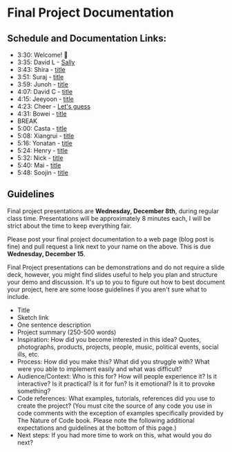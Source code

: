 # Final Project Documentation

## Schedule and Documentation Links:
- 3:30: Welcome! 👋
- 3:35: David L - [Sally](https://wp.nyu.edu/davidaleyva/week-14-final-project-documentation/)
- 3:43: Shira - [title](url)
- 3:51: Suraj - [title](url)
- 3:59: Junoh - [title](url)
- 4:07: David C - [title](url)
- 4:15: Jeeyoon - [title](url)
- 4:23: Cheer - [Let's guess](https://wp.nyu.edu/tischschoolofthearts-cheers/week-12-final-project-proposals/)
- 4:31: Bowei - [title](url)
- BREAK
- 5:00: Casta - [title](url)
- 5:08: Xiangrui - [title](url)
- 5:16: Yonatan - [title](url)
- 5:24: Henry - [title](url)
- 5:32: Nick - [title](url)
- 5:40: Mai - [title](url)
- 5:48: Soojin - [title](url)

## Guidelines

Final project presentations are **Wednesday, December 8th**, during regular class time. Presentations will be approximately 8 minutes each, I will be strict about the time to keep everything fair.

Please post your final project documentation to a web page (blog post is fine) and pull request a link next to your name on the above. This is due **Wednesday, December 15**.

Final Project presentations can be demonstrations and do not require a slide deck, however, you might find slides useful to help you plan and structure your demo and discussion. It's up to you to figure out how to best document your project, here are some loose guidelines if you aren't sure what to include.

- Title
- Sketch link
- One sentence description
- Project summary (250-500 words)
- Inspiration: How did you become interested in this idea? Quotes, photographs, products, projects, people, music, political events, social ills, etc.
- Process: How did you make this? What did you struggle with? What were you able to implement easily and what was difficult?
- Audience/Context: Who is this for? How will people experience it? Is it interactive? Is it practical? Is it for fun? Is it emotional? Is it to provoke something?
- Code references: What examples, tutorials, references did you use to create the project? (You must cite the source of any code you use in code comments with the exception of examples specifically provided by The Nature of Code book. Please note the following additional expectations and guidelines at the bottom of this page.)
- Next steps: If you had more time to work on this, what would you do next?
